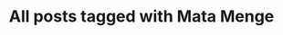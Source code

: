 ---
layout: tag
title: "All posts tagged with Mata Menge"
permalink: /weblog/tags/mata-menge/
taxonomy: Mata Menge
---
